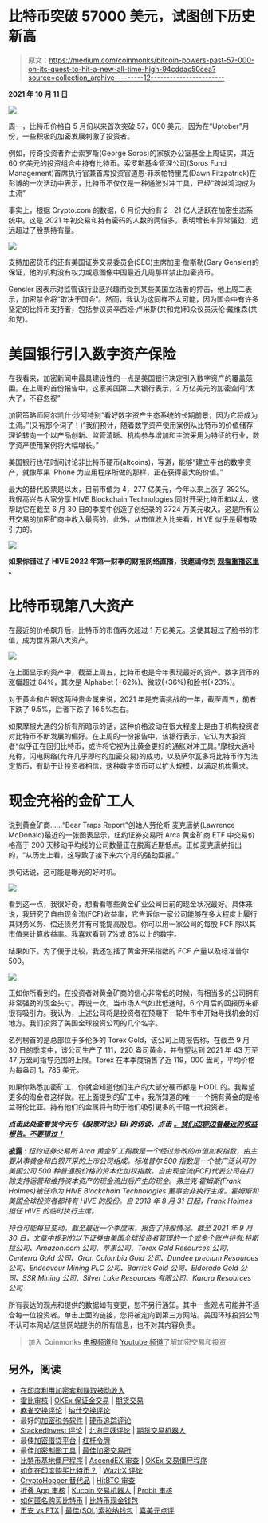 # 比特币突破 57000 美元，试图创下历史新高

> 原文：<https://medium.com/coinmonks/bitcoin-powers-past-57-000-on-its-quest-to-hit-a-new-all-time-high-94cddac50cea?source=collection_archive---------12----------------------->

**2021 年 10 月 11 日**

![](img/4dce8c04043975d8a13dd84c95655377.png)

周一，比特币价格自 5 月份以来首次突破 57，000 美元，因为在“Uptober”月份，一些积极的加密发展刺激了投资者。

例如，传奇投资者乔治索罗斯(George Soros)的家族办公室基金上周证实，其近 60 亿美元的投资组合中持有比特币。索罗斯基金管理公司(Soros Fund Management)首席执行官兼首席投资官道恩·菲茨帕特里克(Dawn Fitzpatrick)在彭博的一次活动中表示，比特币不仅仅是一种通胀对冲工具，已经“跨越鸿沟成为主流”

事实上，根据 Crypto.com 的数据，6 月份大约有 2 . 21 亿人活跃在加密生态系统中。这是 2021 年初交易和持有密码的人数的两倍多，表明增长率异常强劲，远远超过了股票持有量。

![](img/90dcd3958541d5574d8cbb6f1469b202.png)

支持加密货币的还有美国证券交易委员会(SEC)主席加里·詹斯勒(Gary Gensler)的保证，他的机构没有权力或意图像中国最近几周那样禁止加密货币。

Gensler 因表示对监管该行业感兴趣而受到某些美国立法者的抨击，他上周二表示，加密禁令将“取决于国会”。然而，我认为这同样不太可能，因为国会中有许多坚定的比特币支持者，包括参议员辛西娅·卢米斯(共和党)和众议员沃伦·戴维森(共和党)。

# 美国银行引入数字资产保险

在我看来，加密新闻中最具建设性的一点是美国银行决定引入数字资产的覆盖范围。在上周的首份报告中，这家美国第二大银行表示，2 万亿美元的加密空间“太大了，不容忽视”

加密策略师阿尔凯什·沙阿特别“看好数字资产生态系统的长期前景，因为它将成为主流。”(又有那个词了！)“我们预计，随着数字资产使用案例从比特币的价值储存理论转向一个以产品创新、监管清晰、机构参与增加和主流采用为特征的行业，数字资产使用案例将大幅增长。”

美国银行也花时间讨论非比特币硬币(altcoins)，写道，能够“建立平台的数字资产，就像苹果 iPhone 为应用程序所做的那样，正在获得最大的价值。”

最大的替代股票是以太，目前市值为 4，277 亿美元，今年以来上涨了 392%。我很高兴与大家分享 HIVE Blockchain Technologies 同时开采比特币和以太，这帮助它在截至 6 月 30 日的季度中创造了创纪录的 3724 万美元收入。这是所有公开交易的加密矿商中收入最高的，此外，从市值收入比来看，HIVE 似乎是最有吸引力的。

![](img/fe6b589ed82f94046efc5f45169dc93b.png)

**如果你错过了 HIVE 2022 年第一财季的财报网络直播，我邀请你到** [**观看重播这里**](https://www.youtube.com/watch?v=VuYE3p6IhyE) **。**

# **比特币现第八大资产**

在最近的价格飙升后，比特币的市值再次超过 1 万亿美元。这使其超过了脸书的市值，成为世界第八大资产。

![](img/0ccd6cd4ab3ee5f3ed443eb8c8d712fc.png)

在上面显示的资产中，截至上周五，比特币也是今年表现最好的资产。数字货币的涨幅超过 84%，其次是 Alphabet (+62%)、微软(+36%)和脸书(+23%)。

对于黄金和白银这两种贵金属来说，2021 年是充满挑战的一年，截至周五，前者下跌了 9.5%，后者下跌了 16.5%左右。

如果摩根大通的分析有所暗示的话，这种价格波动在很大程度上是由于机构投资者对比特币不断发展的偏好。在上周的一份报告中，该银行表示，它认为大投资者“似乎正在回归比特币，或许将它视为比黄金更好的通胀对冲工具。”摩根大通补充称，闪电网络(允许几乎即时的加密交易)的成功，以及萨尔瓦多将比特币作为法定货币，有助于让投资者相信，这种数字货币可以扩大规模，以满足机构需求。

# 现金充裕的金矿工人

说到黄金矿商……“Bear Traps Report”创始人劳伦斯·麦克唐纳(Lawrence McDonald)最近的一张图表显示，纽约证券交易所 Arca 黄金矿商 ETF 中交易价格高于 200 天移动平均线的公司数量正在脱离近期低点。正如麦克唐纳指出的，“从历史上看，这导致了接下来六个月的强劲回报。”

换句话说，这可能是曝光的好时机。

![](img/5992aedf2010c6033bb334a2c65f2158.png)

看到这一点，我很好奇，想看看哪些黄金矿业公司目前的现金状况最好。具体来说，我研究了自由现金流(FCF)收益率，它告诉你一家公司能够在多大程度上履行其财务义务、偿还债务并有可能提高股息。你可以用一家公司的每股 FCF 除以其市值来计算收益率。我喜欢看到 7%或 8%以上的数字。

结果如下。为了便于比较，我还包括了黄金开采指数的 FCF 产量以及标准普尔 500。

![](img/36f389968a24e0f2b2a089bc88f85720.png)

正如你所看到的，在投资者对黄金矿商的信心非常低的时候，有相当多的公司拥有非常强劲的现金头寸。再说一次，当市场人气如此低迷时，6 个月后的回报历来都很有吸引力。我认为，上述公司将是投资者在预期下一轮牛市中开始寻找机会的好地方。我们投资了美国全球投资公司的几个名字。

名列榜首的是总部位于多伦多的 Torex Gold，该公司上周报告称，在截至 9 月 30 日的季度中，该公司生产了 111，220 盎司黄金，并有望达到 2021 年 43 万至 47 万盎司指导范围的上限。Torex 在本季度销售了近 119，000 盎司，平均价格为每盎司 1，785 美元。

如果你熟悉加密矿工，你就会知道他们生产的大部分硬币都是 HODL 的。我希望更多的淘金者这样做。在上面提到的矿工中，我所知道的唯一一个拥有黄金的是格兰哥伦比亚。持有他们的金属将有助于他们吸引更多的千禧一代投资者。

***点击此处查看我今天与《股票对话》Eli 的访谈，点击*** [***。我们边聊边看最近的收益报告。不要错过！***](https://www.youtube.com/watch?v=qSdAvZiZNgc)

**披露** : *纽约证券交易所 Arca 黄金矿工指数是一个经过修改的市值加权指数，由主要从事黄金和白银开采的上市公司组成。标准普尔 500 指数是一个被广泛认可的美国公司 500 种普通股价格的资本化加权指数。自由现金流(FCF)代表公司在扣除支持运营和维持资本资产的现金流出后产生的现金。弗兰克·霍姆斯(Frank Holmes)被任命为 HIVE Blockchain Technologies 董事会非执行主席。霍姆斯和美国全球投资者都持有 HIVE 的股份。自 2018 年 8 月 31 日起，Frank Holmes 担任 HIVE 的临时执行主席。*

*持仓可能每日变动。截至最近一个季度末，报告了持股情况。截至 2021 年 9 月 30 日，文章中提到的以下证券由美国全球投资者管理的一个或多个账户持有:特斯拉公司、Amazon.com 公司、苹果公司、Torex Gold Resources 公司、Centerra Gold 公司、Gran Colombia Gold 公司、Dundee precium Resources 公司、Endeavour Mining PLC 公司、Barrick Gold 公司、Eldorado Gold 公司、SSR Mining 公司、Silver Lake Resources 有限公司、Karora Resources 公司*

所有表达的观点和提供的数据如有变更，恕不另行通知。其中一些观点可能并不适合每一位投资者。单击上面的链接，您将被定向到第三方网站。美国环球投资公司不认可本网站/这些网站提供的所有信息，也不对其内容负责。

> 加入 Coinmonks [电报频道](https://t.me/coincodecap)和 [Youtube 频道](https://www.youtube.com/c/coinmonks/videos)了解加密交易和投资

## 另外，阅读

*   [在印度利用加密套利赚取被动收入](https://blog.coincodecap.com/crypto-arbitrage-in-india)
*   [霍比审核](https://blog.coincodecap.com/huobi-review) | [OKEx 保证金交易](https://blog.coincodecap.com/okex-margin-trading) | [期货交易](https://blog.coincodecap.com/futures-trading)
*   [麻雀交换评论](https://blog.coincodecap.com/sparrow-exchange-review) | [纳什交换评论](https://blog.coincodecap.com/nash-exchange-review)
*   最好的[加密税务软件](/coinmonks/best-crypto-tax-tool-for-my-money-72d4b430816b) | [硬币追踪评论](/coinmonks/cointracking-review-a-reliable-cryptocurrency-tax-software-5114e3eb5737)
*   [Stackedinvest 评论](https://blog.coincodecap.com/stackedinvest-review) | [北海巨妖评论](/coinmonks/kraken-review-6165fc1056ac) | [期货交易机器人](/coinmonks/futures-trading-bots-5a282ccee3f5)
*   最佳[加密借贷平台](/coinmonks/top-5-crypto-lending-platforms-in-2020-that-you-need-to-know-a1b675cec3fa) | [杠杆令牌](/coinmonks/leveraged-token-3f5257808b22)
*   最佳[加密制图工具](/coinmonks/what-are-the-best-charting-platforms-for-cryptocurrency-trading-85aade584d80) | [最佳加密交易所](/coinmonks/crypto-exchange-dd2f9d6f3769)
*   [比特币基地僵尸程序](/coinmonks/coinbase-bots-ac6359e897f3) | [AscendEX 审查](/coinmonks/ascendex-review-53e829cf75fa) | [OKEx 交易僵尸程序](/coinmonks/okex-trading-bots-234920f61e60)
*   [如何在印度购买比特币？](/coinmonks/buy-bitcoin-in-india-feb50ddfef94) | [WazirX 评论](/coinmonks/wazirx-review-5c811b074f5b)
*   [CryptoHopper 替代品](/coinmonks/cryptohopper-alternatives-d67287b16d27) | [HitBTC 审查](/coinmonks/hitbtc-review-c5143c5d53c2)
*   [折叠 App 审核](https://blog.coincodecap.com/fold-app-review) | [Kucoin 交易机器人](/coinmonks/kucoin-trading-bot-automate-your-trades-8cf0ca2138e0) | [Probit 审核](https://blog.coincodecap.com/probit-review)
*   [如何匿名购买比特币](https://blog.coincodecap.com/buy-bitcoin-anonymously) | [比特币现金钱包](https://blog.coincodecap.com/bitcoin-cash-wallets)
*   [币安 vs FTX](https://blog.coincodecap.com/binance-vs-ftx) | [最佳(SOL)索拉纳钱包](https://blog.coincodecap.com/solana-wallets) | [喜美元点评](https://blog.coincodecap.com/hi-dollar-review)
